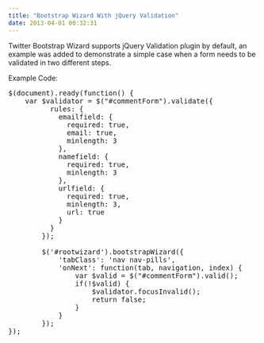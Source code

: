 ```yaml
---
title: "Bootstrap Wizard With jQuery Validation"
date: 2013-04-01 00:32:31
---
```


Twitter Bootstrap Wizard supports jQuery Validation plugin by default, an example was added to demonstrate a simple case when a form needs to be validated in two different steps.

Example Code:

<pre>
$(document).ready(function() {
  	var $validator = $("#commentForm").validate({
		  rules: {
		    emailfield: {
		      required: true,
		      email: true,
		      minlength: 3
		    },
		    namefield: {
		      required: true,
		      minlength: 3
		    },
		    urlfield: {
		      required: true,
		      minlength: 3,
		      url: true
		    }
		  }
		});
 
	  	$('#rootwizard').bootstrapWizard({
	  		'tabClass': 'nav nav-pills',
	  		'onNext': function(tab, navigation, index) {
	  			var $valid = $("#commentForm").valid();
	  			if(!$valid) {
	  				$validator.focusInvalid();
	  				return false;
	  			}
	  		}
	  	});
});
</pre>
